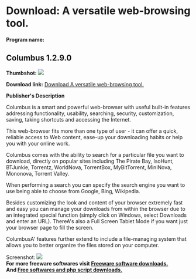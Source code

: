 # Download: A versatile web-browsing tool.

**Program name:**

## Columbus 1.2.9.0

  
**Thumbshot:** ![](http://www.freewarefiles.com/screenshot/columbuswb_md.jpg)   
  
**Download link:** [Download A versatile web-browsing tool.](http://freesoftwares.boysofts.com/Columbus-Web-Browser_program_72118.html)  
  


**Publisher's Description**  
  


Columbus is a smart and powerful web-browser with useful built-in features addressing functionality, usability, searching, security, customization, saving, taking shortcuts and accessing the Internet. 

This web-browser fits more than one type of user - it can offer a quick, reliable access to Web content, ease-up your downloading habits or help you with your online work.

Columbus comes with the ability to search for a particular file you want to download, directly on popular sites including The Pirate Bay, IsoHunt, BTJunkie, Torrentz, WorldNova, TorrentBox, MyBitTorrent, MiniNova, Mononova, Torrent Valley.

When performing a search you can specify the search engine you want to use being able to choose from Google, Bing, Wikipedia.

Besides customizing the look and content of your browser extremely fast and easy you can manage your downloads from within the browser due to an integrated special function (simply click on Windows, select Downloads and enter an URL). ThereA's also a Full Screen Tablet Mode if you want just your browser page to fill the screen.

ColumbusA' features further extend to include a file-managing system that allows you to better organize the files stored on your computer.

  
  
Screenshot: ![](http://www.freewarefiles.com/screenshot/columbuswb.jpg)   
**For more freeware softwares visit [Freeware software downloads.](http://freesoftwares.boysofts.com/)**   
**And [Free softwares and php script downloads.](http://www.boysofts.com/)**
